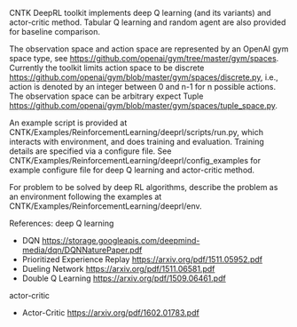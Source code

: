 CNTK DeepRL toolkit implements deep Q learning (and its variants) and actor-critic method.
Tabular Q learning and random agent are also provided for baseline comparison.

The observation space and action space are represented by an OpenAI gym space type, see
https://github.com/openai/gym/tree/master/gym/spaces. Currently the toolkit limits
action space to be discrete https://github.com/openai/gym/blob/master/gym/spaces/discrete.py,
i.e., action is denoted by an integer between 0 and n-1 for n possible actions.
The observation space can be arbitrary expect Tuple https://github.com/openai/gym/blob/master/gym/spaces/tuple_space.py.

An example script is provided at CNTK/Examples/ReinforcementLearning/deeprl/scripts/run.py,
which interacts with environment, and does training and evaluation. Training details
are specified via a configure file. See CNTK/Examples/ReinforcementLearning/deeprl/config_examples
for example configure file for deep Q learning and actor-critic method.

For problem to be solved by deep RL algorithms, describe the problem as an environment following
the examples at CNTK/Examples/ReinforcementLearning/deeprl/env.

References:
deep Q learning
- DQN https://storage.googleapis.com/deepmind-media/dqn/DQNNaturePaper.pdf
- Prioritized Experience Replay https://arxiv.org/pdf/1511.05952.pdf
- Dueling Network https://arxiv.org/pdf/1511.06581.pdf
- Double Q Learning https://arxiv.org/pdf/1509.06461.pdf

actor-critic
- Actor-Critic https://arxiv.org/pdf/1602.01783.pdf
